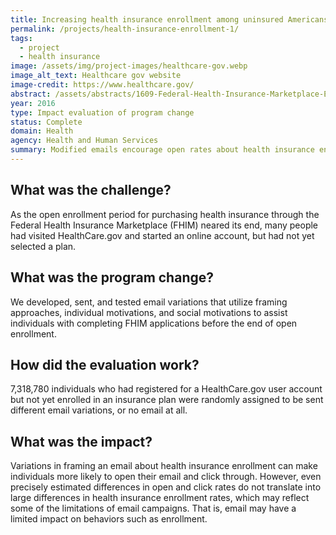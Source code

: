 ```yaml
---
title: Increasing health insurance enrollment among uninsured Americans
permalink: /projects/health-insurance-enrollment-1/
tags: 
  - project
  - health insurance
image: /assets/img/project-images/healthcare-gov.webp
image_alt_text: Healthcare gov website
image-credit: https://www.healthcare.gov/
abstract: /assets/abstracts/1609-Federal-Health-Insurance-Marketplace-Enrollment-Emails.pdf
year: 2016
type: Impact evaluation of program change
status: Complete
domain: Health
agency: Health and Human Services
summary: Modified emails encourage open rates about health insurance enrollment
---
```

## What was the challenge?
As the open enrollment period for purchasing health insurance through the Federal Health Insurance Marketplace (FHIM) neared its end, many people had visited HealthCare.gov and started an online account,  but had not yet selected a plan.

## What was the program change?
We developed, sent, and tested email variations that utilize framing approaches, individual motivations, and social motivations to assist individuals with completing FHIM applications before the end of open enrollment.

## How did the evaluation work?
7,318,780 individuals who had registered for a HealthCare.gov user account but not yet enrolled in an insurance plan were randomly assigned to be sent different email variations, or no email at all. 

## What was the impact?
Variations in framing an email about health insurance enrollment can make individuals more likely to open their email and click through. However, even precisely estimated differences in open and click rates do not translate into large differences in health insurance enrollment rates, which may reflect some of the limitations of email campaigns. That is, email may have a limited impact on behaviors such as enrollment.
